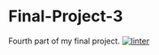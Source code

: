 # Final-Project-3
Fourth part of my final project.
 [![linter](https://github.com/Hannah-Jurewicz-Turner/Final-Project-3/workflows/linter/badge.svg)](https://github.com/marketplace/actions/super-linter)

